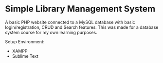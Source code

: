 # Simple Library Management System

A basic PHP website connected to a MySQL database with basic login/registration, CRUD and Search features. This was made for a database system course for my own learning purposes. 

Setup Environment:
- XAMPP
- Sublime Text
